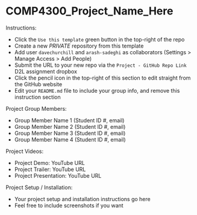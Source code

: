 # COMP4300_Project_Name_Here

Instructions:

* Click the `Use this template` green button in the top-right of the repo
* Create a new *PRIVATE* repository from this template
* Add user `davechurchill` and `arash-sadeghi` as collaborators (Settings > Manage Access > Add People)
* Submit the URL to your new repo via the `Project - GitHub Repo Link` D2L assignment dropbox
* Click the pencil icon in the top-right of this section to edit straight from the GitHub website
* Edit your `README.md` file to include your group info, and remove this instruction section

Project Group Members:

* Group Member Name 1 (Student ID #, email)
* Group Member Name 2 (Student ID #, email)
* Group Member Name 3 (Student ID #, email)
* Group Member Name 4 (Student ID #, email)

Project Videos:

* Project Demo: YouTube URL
* Project Trailer: YouTube URL
* Project Presentation: YouTube URL

Project Setup / Installation:

* Your project setup and installation instructions go here
* Feel free to include screenshots if you want
